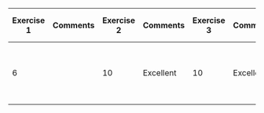 Exercise 1 | Comments | Exercise 2 | Comments | Exercise 3 | Comments | Exercise 4 | Comments | Exercise 5 | Comments | Exercise 6 | Comments | Exercise 7 | Comments | Exercise 8 | Comments | Bonus Exercise 9 | Comments | Bonus Exercise 10 | Comments | Total
-- | -- | -- | -- | -- | -- | -- | -- | -- | -- | -- | -- | -- | -- | -- | -- | -- | -- | -- | -- | --
6 |   | 10 | Excellent | 10 | Excellent | 6 |   | 10 | Excellent | 10 | Excellent | 7 | Forgotten prop_trClos_transitive :: Rel Int -> Bool. An important one. | 7 | I expect at least a manually found counter example | 0 |   | 10 |   | 8.75


